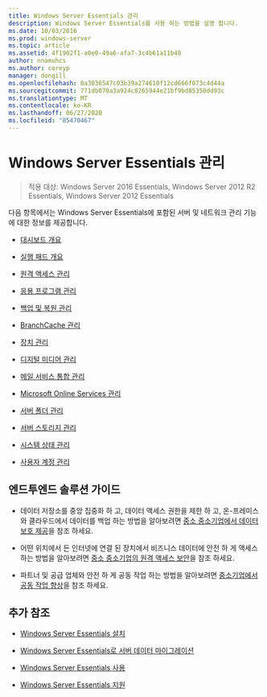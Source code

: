 ```yaml
---
title: Windows Server Essentials 관리
description: Windows Server Essentials를 사용 하는 방법을 설명 합니다.
ms.date: 10/03/2016
ms.prod: windows-server
ms.topic: article
ms.assetid: 4f1902f1-a0e0-49a6-afa7-3c4b61a11b48
author: nnamuhcs
ms.author: coreyp
manager: dongill
ms.openlocfilehash: 0a3036547c03b39a274610f12cd666f073c4d44a
ms.sourcegitcommit: 771db070a3a924c8265944e21bf9bd85350dd93c
ms.translationtype: MT
ms.contentlocale: ko-KR
ms.lasthandoff: 06/27/2020
ms.locfileid: "85470467"
---
```

# <a name="manage-windows-server-essentials"></a>Windows Server Essentials 관리

>적용 대상: Windows Server 2016 Essentials, Windows Server 2012 R2 Essentials, Windows Server 2012 Essentials

다음 항목에서는 Windows Server Essentials에 포함된 서버 및 네트워크 관리 기능에 대한 정보를 제공합니다.

-   [대시보드 개요](Overview-of-the-Dashboard-in-Windows-Server-Essentials.md)

-   [실행 패드 개요](Overview-of-the-Launchpad-in-Windows-Server-Essentials.md)

-   [원격 액세스 관리](Manage-Anywhere-Access-in-Windows-Server-Essentials.md)

-   [응용 프로그램 관리](Manage-Applications-in-Windows-Server-Essentials.md)

-   [백업 및 복원 관리](Manage-Backup-and-Restore-in-Windows-Server-Essentials.md)

-   [BranchCache 관리](Manage-BranchCache-in-Windows-Server-Essentials.md)

-   [장치 관리](Manage-Devices-in-Windows-Server-Essentials.md)

-   [디지털 미디어 관리](Manage-Digital-Media-in-Windows-Server-Essentials.md)

-   [메일 서비스 통합 관리](Manage-Email-Service-Integration-in-Windows-Server-Essentials.md)

-   [Microsoft Online Services 관리](Manage-Microsoft-Online-Services-in-Windows-Server-Essentials.md)

-   [서버 폴더 관리](Manage-Server-Folders-in-Windows-Server-Essentials.md)

-   [서버 스토리지 관리](Manage-Server-Storage-in-Windows-Server-Essentials.md)

-   [시스템 상태 관리](Manage-System-Health-in-Windows-Server-Essentials.md)

-   [사용자 계정 관리](Manage-User-Accounts-in-Windows-Server-Essentials.md)

## <a name="end-to-end-solution-guides"></a>엔드투엔드 솔루션 가이드

-    데이터 저장소를 중앙 집중화 하 고, 데이터 액세스 권한을 제한 하 고, 온-프레미스와 클라우드에서 데이터를 백업 하는 방법을 알아보려면 [중소 중소기업에서 데이터 보호 제공](https://technet.microsoft.com/library/dn582043.aspx)을 참조 하세요.

-    어떤 위치에서 든 인터넷에 연결 된 장치에서 비즈니스 데이터에 안전 하 게 액세스 하는 방법을 알아보려면 [중소 중소기업의 원격 액세스 보안](https://technet.microsoft.com/library/dn629457.aspx)을 참조 하세요.

-    파트너 및 공급 업체와 안전 하 게 공동 작업 하는 방법을 알아보려면 [중소기업에서 공동 작업 향상](https://technet.microsoft.com/library/dn747893.aspx)을 참조 하세요.

## <a name="additional-references"></a>추가 참조

-   [Windows Server Essentials 설치](../install/Install-Windows-Server-Essentials.md)

-   [Windows Server Essentials로 서버 데이터 마이그레이션](../migrate/Migrate-Server-Data-to-Windows-Server-Essentials.md)

-   [Windows Server Essentials 사용](../use/Use-Windows-Server-Essentials.md)

-   [Windows Server Essentials 지원](../support/Support-Windows-Server-Essentials.md)
